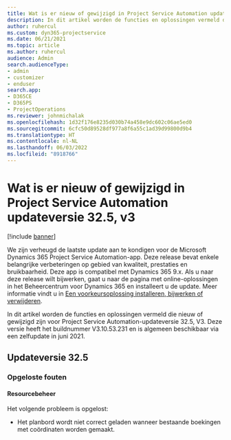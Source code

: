 ```yaml
---
title: Wat is er nieuw of gewijzigd in Project Service Automation updateversie 32.5, v3
description: In dit artikel worden de functies en oplossingen vermeld die beschikbaar zijn in Project Service Automation-updateversie 32.5, V3.
author: ruhercul
ms.custom: dyn365-projectservice
ms.date: 06/21/2021
ms.topic: article
ms.author: ruhercul
audience: Admin
search.audienceType:
- admin
- customizer
- enduser
search.app:
- D365CE
- D365PS
- ProjectOperations
ms.reviewer: johnmichalak
ms.openlocfilehash: 1d32f176e8235d030b74a458e9dc602c06ae5ed0
ms.sourcegitcommit: 6cfc50d89528df977a8f6a55c1ad39d99800d9b4
ms.translationtype: HT
ms.contentlocale: nl-NL
ms.lasthandoff: 06/03/2022
ms.locfileid: "8918766"
---
```

# <a name="whats-new-or-changed-in-project-service-automation-update-release-325-v3"></a>Wat is er nieuw of gewijzigd in Project Service Automation updateversie 32.5, v3

[!include [banner](../includes/psa-now-project-operations.md)]

We zijn verheugd de laatste update aan te kondigen voor de Microsoft Dynamics 365 Project Service Automation-app. Deze release bevat enkele belangrijke verbeteringen op gebied van kwaliteit, prestaties en bruikbaarheid. Deze app is compatibel met Dynamics 365 9.x. Als u naar deze release wilt bijwerken, gaat u naar de pagina met online-oplossingen in het Beheercentrum voor Dynamics 365 en installeert u de update. Meer informatie vindt u in [Een voorkeursoplossing installeren, bijwerken of verwijderen](/power-platform/admin/install-remove-preferred-solution).

In dit artikel worden de functies en oplossingen vermeld die nieuw of gewijzigd zijn voor Project Service Automation-updateversie 32.5, V3. Deze versie heeft het buildnummer V3.10.53.231 en is algemeen beschikbaar via een zelfupdate in juni 2021.

## <a name="update-release-325"></a>Updateversie 32.5

### <a name="bug-fixes"></a>Opgeloste fouten

#### <a name="resource-management"></a>Resourcebeheer

Het volgende probleem is opgelost:

- Het planbord wordt niet correct geladen wanneer bestaande boekingen met coördinaten worden gemaakt.

